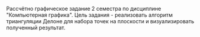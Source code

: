 Рассчётно графическое задание 2 семестра по дисциплине "Компьютерная графика". Цель задания - реализовать алгоритм триангуляции Делоне для набора точек на плоскости и визуализировать полученный результат.

